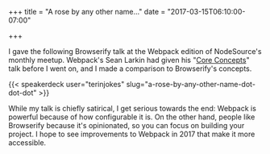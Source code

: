 +++
title = "A rose by any other name…"
date = "2017-03-15T06:10:00-07:00"

+++

I gave the following Browserify talk at the Webpack edition of NodeSource's
monthly meetup. Webpack's Sean Larkin had given his "[Core Concepts][wbcc]" talk before
I went on, and I made a comparison to Browserify's concepts.

[wbcc]: https://www.youtube.com/watch?v=AZPYL30ozCY

{{< speakerdeck user="terinjokes" slug="a-rose-by-any-other-name-dot-dot-dot" >}}

While my talk is chiefly satirical, I get serious towards the end: Webpack is
powerful because of how configurable it is. On the other hand, people like
Browserify because it's opinionated, so you can focus on building your project.
I hope to see improvements to Webpack in 2017 that make it more accessible.
